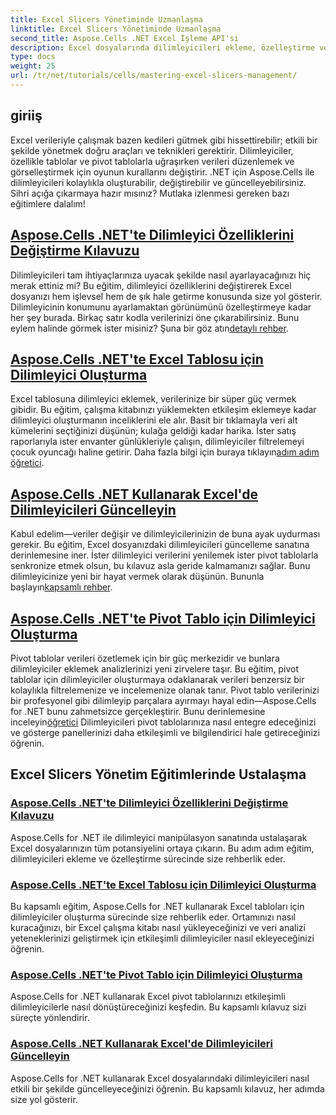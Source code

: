 ```yaml
---
title: Excel Slicers Yönetiminde Uzmanlaşma
linktitle: Excel Slicers Yönetiminde Uzmanlaşma
second_title: Aspose.Cells .NET Excel İşleme API'si
description: Excel dosyalarında dilimleyicileri ekleme, özelleştirme ve güncelleme dahil olmak üzere Excel dilimleyicilerini yönetmeye odaklanan Aspose.Cells for .NET eğitimlerinin ayrıntılı listesini keşfedin.
type: docs
weight: 25
url: /tr/net/tutorials/cells/mastering-excel-slicers-management/
---
```

## giriiş

Excel verileriyle çalışmak bazen kedileri gütmek gibi hissettirebilir; etkili bir şekilde yönetmek doğru araçları ve teknikleri gerektirir. Dilimleyiciler, özellikle tablolar ve pivot tablolarla uğraşırken verileri düzenlemek ve görselleştirmek için oyunun kurallarını değiştirir. .NET için Aspose.Cells ile dilimleyicileri kolaylıkla oluşturabilir, değiştirebilir ve güncelleyebilirsiniz. Sihri açığa çıkarmaya hazır mısınız? Mutlaka izlenmesi gereken bazı eğitimlere dalalım!

## [Aspose.Cells .NET'te Dilimleyici Özelliklerini Değiştirme Kılavuzu](./guide-change-slicer-properties/)

 Dilimleyicileri tam ihtiyaçlarınıza uyacak şekilde nasıl ayarlayacağınızı hiç merak ettiniz mi? Bu eğitim, dilimleyici özelliklerini değiştirerek Excel dosyanızı hem işlevsel hem de şık hale getirme konusunda size yol gösterir. Dilimleyicinin konumunu ayarlamaktan görünümünü özelleştirmeye kadar her şey burada. Birkaç satır kodla verilerinizi öne çıkarabilirsiniz. Bunu eylem halinde görmek ister misiniz? Şuna bir göz atın[detaylı rehber](./guide-change-slicer-properties/).

## [Aspose.Cells .NET'te Excel Tablosu için Dilimleyici Oluşturma](./creating-slicer-for-excel-table/)

Excel tablosuna dilimleyici eklemek, verilerinize bir süper güç vermek gibidir. Bu eğitim, çalışma kitabınızı yüklemekten etkileşim eklemeye kadar dilimleyici oluşturmanın inceliklerini ele alır. Basit bir tıklamayla veri alt kümelerini seçtiğinizi düşünün; kulağa geldiği kadar harika. İster satış raporlarıyla ister envanter günlükleriyle çalışın, dilimleyiciler filtrelemeyi çocuk oyuncağı haline getirir. Daha fazla bilgi için buraya tıklayın[adım adım öğretici](./creating-slicer-for-excel-table/).

## [Aspose.Cells .NET Kullanarak Excel'de Dilimleyicileri Güncelleyin](./update-slicers-in-excel/)

 Kabul edelim—veriler değişir ve dilimleyicilerinizin de buna ayak uydurması gerekir. Bu eğitim, Excel dosyanızdaki dilimleyicileri güncelleme sanatına derinlemesine iner. İster dilimleyici verilerini yenilemek ister pivot tablolarla senkronize etmek olsun, bu kılavuz asla geride kalmamanızı sağlar. Bunu dilimleyicinize yeni bir hayat vermek olarak düşünün. Bununla başlayın[kapsamlı rehber](./update-slicers-in-excel/).

## [Aspose.Cells .NET'te Pivot Tablo için Dilimleyici Oluşturma](./creating-slicer-for-pivot-table/)

Pivot tablolar verileri özetlemek için bir güç merkezidir ve bunlara dilimleyiciler eklemek analizlerinizi yeni zirvelere taşır. Bu eğitim, pivot tablolar için dilimleyiciler oluşturmaya odaklanarak verileri benzersiz bir kolaylıkla filtrelemenize ve incelemenize olanak tanır. Pivot tablo verilerinizi bir profesyonel gibi dilimleyip parçalara ayırmayı hayal edin—Aspose.Cells for .NET bunu zahmetsizce gerçekleştirir. Bunu derinlemesine inceleyin[öğretici](./creating-slicer-for-pivot-table/) Dilimleyicileri pivot tablolarınıza nasıl entegre edeceğinizi ve gösterge panellerinizi daha etkileşimli ve bilgilendirici hale getireceğinizi öğrenin.

## Excel Slicers Yönetim Eğitimlerinde Ustalaşma
### [Aspose.Cells .NET'te Dilimleyici Özelliklerini Değiştirme Kılavuzu](./guide-change-slicer-properties/)
Aspose.Cells for .NET ile dilimleyici manipülasyon sanatında ustalaşarak Excel dosyalarınızın tüm potansiyelini ortaya çıkarın. Bu adım adım eğitim, dilimleyicileri ekleme ve özelleştirme sürecinde size rehberlik eder.
### [Aspose.Cells .NET'te Excel Tablosu için Dilimleyici Oluşturma](./creating-slicer-for-excel-table/)
Bu kapsamlı eğitim, Aspose.Cells for .NET kullanarak Excel tabloları için dilimleyiciler oluşturma sürecinde size rehberlik eder. Ortamınızı nasıl kuracağınızı, bir Excel çalışma kitabı nasıl yükleyeceğinizi ve veri analizi yeteneklerinizi geliştirmek için etkileşimli dilimleyiciler nasıl ekleyeceğinizi öğrenin.
### [Aspose.Cells .NET'te Pivot Tablo için Dilimleyici Oluşturma](./creating-slicer-for-pivot-table/)
Aspose.Cells for .NET kullanarak Excel pivot tablolarınızı etkileşimli dilimleyicilerle nasıl dönüştüreceğinizi keşfedin. Bu kapsamlı kılavuz sizi süreçte yönlendirir.
### [Aspose.Cells .NET Kullanarak Excel'de Dilimleyicileri Güncelleyin](./update-slicers-in-excel/)
Aspose.Cells for .NET kullanarak Excel dosyalarındaki dilimleyicileri nasıl etkili bir şekilde güncelleyeceğinizi öğrenin. Bu kapsamlı kılavuz, her adımda size yol gösterir.